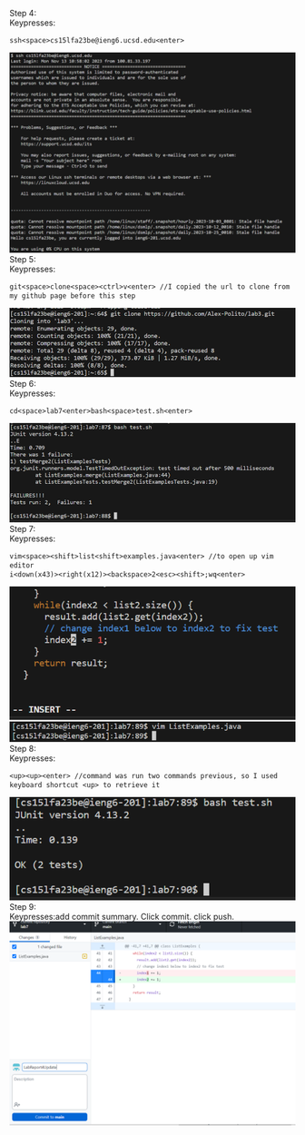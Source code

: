 Step 4: <br>
Keypresses: 
```
ssh<space>cs15lfa23be@ieng6.ucsd.edu<enter>
```
![Image](Lab4Screenshot1.png) <br>
Step 5: <br>
Keypresses: 
```
git<space>clone<space><ctrl>v<enter> //I copied the url to clone from my github page before this step
```
![Image](Lab4Screenshot2.png) <br>
Step 6: <br>
Keypresses: 
```
cd<space>lab7<enter>bash<space>test.sh<enter>
```
![Image](Lab4Screenshot3.png) <br>
Step 7: <br>
Keypresses: 
```
vim<space><shift>list<shift>examples.java<enter> //to open up vim editor
i<down(x43)><right(x12)><backspace>2<esc><shift>;wq<enter>
```
![Image](Lab4Screenshot4.png) <br>
![Image](Lab4Screenshot5.png) <br>
Step 8: <br>
Keypresses: 
```
<up><up><enter> //command was run two commands previous, so I used keyboard shortcut <up> to retrieve it
```
![Image](Lab4Screenshot6.png) <br>
Step 9: <br>
Keypresses:add commit summary. Click commit. click push.
![Image](Lab4Screenshot7.png)
